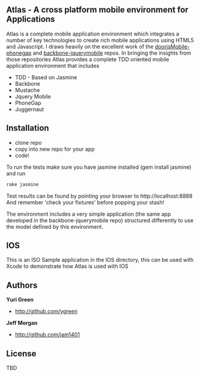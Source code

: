 ## Atlas - A cross platform mobile environment for Applications

Atlas is a complete mobile application environment which integrates a number of key technologies to create rich mobile applications using HTML5 and Javascript. I draws heavily
on the excellent work of the [doorisMobile-phonegap](https://github.com/robertkowalski/doorisMobile-phonegap) and
[backbone-jquerymobile](https://github.com/ccoenraets/backbone-jquerymobile) repos. In bringing the insights from those
repositories Atlas provides a complete TDD oriented mobile application environment that includes


+ TDD - Based on Jasmine
+ Backbone
+ Mustache
+ Jquery Mobile
+ PhoneGap
+ Juggernaut

## Installation

+ clone repo
+ copy into new repo for your app
+ code!

To run the tests make sure you have jasmine installed (gem install jasmine) and run

```js
rake jasmine
```
Test results can be found by pointing your browser to http://localhost:8888
And remember 'check your fixtures' before popping your stash!

The environment includes a very simple application (the same app developed in the backbone-jquerymobile repo)
structured differently to use the model defined by this environment.

## IOS

This is an ISO Sample application in the IOS directory, this can be used with Xcode to demonstrate how Atlas is used with IOS

## Authors

**Yuri Green**

+ http://github.com/ygreen

**Jeff Morgan**

+ http://github.com/jam1401

## License

TBD